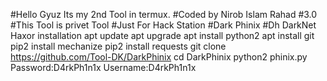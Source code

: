 #Hello Gyuz Its my 2nd Tool in termux.
#Coded by Nirob Islam Rahad 
#3.0
#This Tool is privet Tool
#Just For Hack Station #Dark Phinix #Dh DarkNet Haxor
installation
apt update 
apt upgrade
apt install python2 
apt install git
pip2 install mechanize
pip2 install requests
git clone https://github.com/Tool-DK/DarkPhinix
cd DarkPhinix
python2 phinix.py 
Password:D4rkPh1n1x
Username:D4rkPh1n1x
